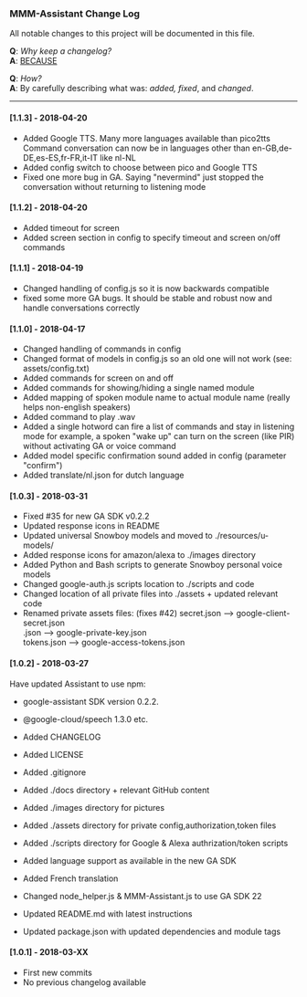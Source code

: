 ### MMM-Assistant Change Log

All notable changes to this project will be documented in this file.

**Q**: *Why keep a changelog?*  
**A**: [BECAUSE](http://keepachangelog.com/en/1.0.0/)

**Q**: *How?*  
**A**: By carefully describing what was: *added, fixed*, and *changed*.

---

#### [1.1.3] - 2018-04-20

- Added Google TTS. Many more languages available than pico2tts
  Command conversation can now be in languages other than en-GB,de-DE,es-ES,fr-FR,it-IT like nl-NL
- Added config switch to choose between pico and Google TTS
- Fixed one more bug in GA. Saying "nevermind" just stopped the conversation without returning to listening mode

#### [1.1.2] - 2018-04-20

- Added timeout for screen
- Added screen section in config to specify timeout and screen on/off commands

#### [1.1.1] - 2018-04-19

- Changed handling of config.js so it is now backwards compatible
- fixed some more GA bugs. It should be stable and robust now and handle conversations correctly

#### [1.1.0] - 2018-04-17

- Changed handling of commands in config
- Changed format of models in config.js so an old one will not work (see: assets/config.txt)
- Added commands for screen on and off
- Added commands for showing/hiding a single named module
- Added mapping of spoken module name to actual module name (really helps non-english speakers)
- Added command to play .wav
- Added a single hotword can fire a list of commands and stay in listening mode
  for example, a spoken "wake up" can turn on the screen (like PIR) without activating GA or voice command
- Added model specific confirmation sound added in config (parameter "confirm")
- Added translate/nl.json for dutch language


#### [1.0.3] - 2018-03-31

- Fixed #35 for new GA SDK v0.2.2
- Updated response icons in README
- Updated universal Snowboy models and moved to ./resources/u-models/
- Added response icons for amazon/alexa to ./images directory
- Added Python and Bash scripts to generate Snowboy personal voice models
- Changed google-auth.js scripts location to ./scripts and code
- Changed location of all private files into ./assets + updated relevant code
- Renamed private assets files:  (fixes #42)
    secret.json       --> google-client-secret.json  
    <downloaded>.json --> google-private-key.json  
    tokens.json       --> google-access-tokens.json


#### [1.0.2] - 2018-03-27

Have updated Assistant to use npm:
- google-assistant SDK version 0.2.2.
- @google-cloud/speech  1.3.0
etc.

- Added CHANGELOG
- Added LICENSE
- Added .gitignore
- Added ./docs directory + relevant GitHub content
- Added ./images directory for pictures
- Added ./assets directory for private config,authorization,token files
- Added ./scripts directory for Google & Alexa authrization/token scripts
- Added language support as available in the new GA SDK
- Added French translation
- Changed node_helper.js & MMM-Assistant.js to use GA SDK 22
- Updated README.md with latest instructions
- Updated package.json with updated dependencies and module tags


#### [1.0.1] - 2018-03-XX

- First new commits
- No previous changelog available 
